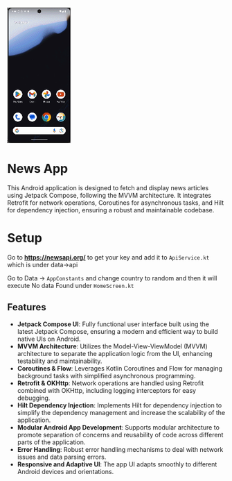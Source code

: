 ![Alt Text](https://github.com/wicaodian/Jetpack-Compose-News-App-MVVM-Coroutines-Dependency-Injection-Sample/blob/main/demo.gif)

# News App

This Android application is designed to fetch and display news articles using Jetpack Compose, following the MVVM architecture. It integrates Retrofit for network operations, Coroutines for asynchronous tasks, and Hilt for dependency injection, ensuring a robust and maintainable codebase.

# Setup
Go to **https://newsapi.org/** to get your key and add it to `ApiService.kt` which is under data->api

Go to Data -> `AppConstants` and change country to random and then it will execute No data Found under `HomeScreen.kt`
## Features

- **Jetpack Compose UI**: Fully functional user interface built using the latest Jetpack Compose, ensuring a modern and efficient way to build native UIs on Android.
- **MVVM Architecture**: Utilizes the Model-View-ViewModel (MVVM) architecture to separate the application logic from the UI, enhancing testability and maintainability.
- **Coroutines & Flow**: Leverages Kotlin Coroutines and Flow for managing background tasks with simplified asynchronous programming.
- **Retrofit & OKHttp**: Network operations are handled using Retrofit combined with OKHttp, including logging interceptors for easy debugging.
- **Hilt Dependency Injection**: Implements Hilt for dependency injection to simplify the dependency management and increase the scalability of the application.
- **Modular Android App Development**: Supports modular architecture to promote separation of concerns and reusability of code across different parts of the application.
- **Error Handling**: Robust error handling mechanisms to deal with network issues and data parsing errors.
- **Responsive and Adaptive UI**: The app UI adapts smoothly to different Android devices and orientations.




